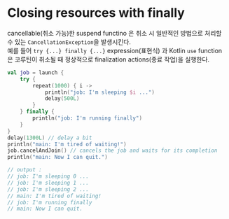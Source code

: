 # Closing resources with finally

cancellable(취소 가능)한 suspend functino 은 취소 시 일반적인 방법으로 처리할 수 있는 `CancellationException`을 발생시킨다.  
예를 들어 `try {...} finally {...}` expression(표현식) 과 Kotlin `use` function 은 코루틴이 취소될 때 정상적으로 finalization actions(종료 작업)을 실행한다.

```kotlin
val job = launch {
    try {
        repeat(1000) { i ->
            println("job: I'm sleeping $i ...")
            delay(500L)
        }
    } finally {
        println("job: I'm running finally")
    }
}
delay(1300L) // delay a bit
println("main: I'm tired of waiting!")
job.cancelAndJoin() // cancels the job and waits for its completion
println("main: Now I can quit.")

// output :
// job: I'm sleeping 0 ...
// job: I'm sleeping 1 ...
// job: I'm sleeping 2 ...
// main: I'm tired of waiting!
// job: I'm running finally
// main: Now I can quit.
```
